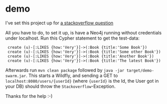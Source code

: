 # demo
I've set this project up for [a stackoverflow question](https://stackoverflow.com/questions/47715472/stackoverflow-exception-while-loading-relationshipentity-in-ogm?noredirect=1#comment82735246_47715472)

All you have to do, to set it up, is have a Neo4j running without credentials under localhost.
Run this Cypher statement to get the test-data:
```merge (u:User {name:'Some name'})
 create (u)-[:LIKES {how:'Very'}]->(:Book {title:'Some Book'})
 create (u)-[:LIKES {how:'Very'}]->(:Book {title:'Some other Book'})
 create (u)-[:LIKES {how:'Very'}]->(:Book {title:'Another Book'})
 create (u)-[:LIKES {how:'Very'}]->(:Book {title:'The latest Book'})
```

Afterwards run `mvn clean package` followed by `java -jar target/demo-swarm.jar`.
This starts a Wildfly, and sending a GET to `localhost:8080/users/{userId}` (where `{userId}` is the Id, the User got
 in your DB) should throw the 
`Stackoverflow`-Exception.

Thanks for the help :-)
